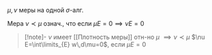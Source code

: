 $\mu, \nu$ меры на одной $\sigma$-алг.

Мера $\nu \prec \mu$ означ., что если $\mu E=0\implies \nu E=0$

>[!note]- $\nu$ имеет [[Плотность меры]] отн-но $\mu$ $\implies \nu \prec \mu$
>$\nu E=\int\limits_{E} w\,d\mu=0$, если $\mu E=0$

